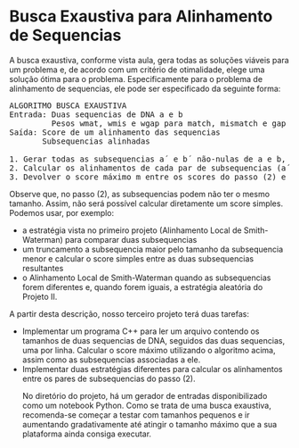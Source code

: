# Busca Exaustiva para Alinhamento de Sequencias

A busca exaustiva, conforme vista aula, gera todas as soluções viáveis para um problema e, de acordo com um critério de otimalidade, elege uma
solução ótima para o problema. Especificamente para o problema de alinhamento de sequencias, ele pode ser especificado da seguinte forma:

<pre>
ALGORITMO BUSCA EXAUSTIVA
Entrada: Duas sequencias de DNA a e b
         Pesos wmat, wmis e wgap para match, mismatch e gap respectivamente
Saída: Score de um alinhamento das sequencias
       Subsequencias alinhadas

1. Gerar todas as subsequencias a´ e b´ não-nulas de a e b, respectivamente.
2. Calcular os alinhamentos de cada par de subsequencias (a´, b´) com os pesos wmat, wmis e wgap
3. Devolver o score máximo m entre os scores do passo (2) e as subsequencias associadas a ele
</pre>

Observe que, no passo (2), as subsequencias podem não ter o mesmo tamanho. Assim, não será possível calcular diretamente um score simples. Podemos usar, por exemplo:

<ul>
         <li> a estratégia vista no primeiro projeto (Alinhamento Local de Smith-Waterman) para comparar duas subsequencias
         <li> um truncamento a subsequencia maior pelo tamanho da subsequencia menor e calcular o score simples entre as duas subsequencias resultantes
         <li> o Alinhamento Local de Smith-Waterman quando as subsequencias forem diferentes e, quando forem iguais, a estratégia aleatória do Projeto II.
                  </ul> 


A partir desta descrição, nosso terceiro projeto terá duas tarefas:

<ul>
  <li> Implementar um programa C++ para ler um arquivo contendo os tamanhos de duas sequencias de DNA, seguidos das duas sequencias, uma por linha. Calcular o score máximo utilizando o algoritmo acima, assim como as subsequencias associadas a ele. 
  <li> Implementar duas estratégias diferentes para calcular os alinhamentos entre os pares de subsequencias do passo (2).

No diretório do projeto, há um gerador de entradas disponibilizado como um notebook Python. Como se trata de uma busca exaustiva, recomenda-se começar a testar com tamanhos pequenos e 
    ir aumentando gradativamente até atingir o tamanho máximo que a sua plataforma ainda consiga executar. 

